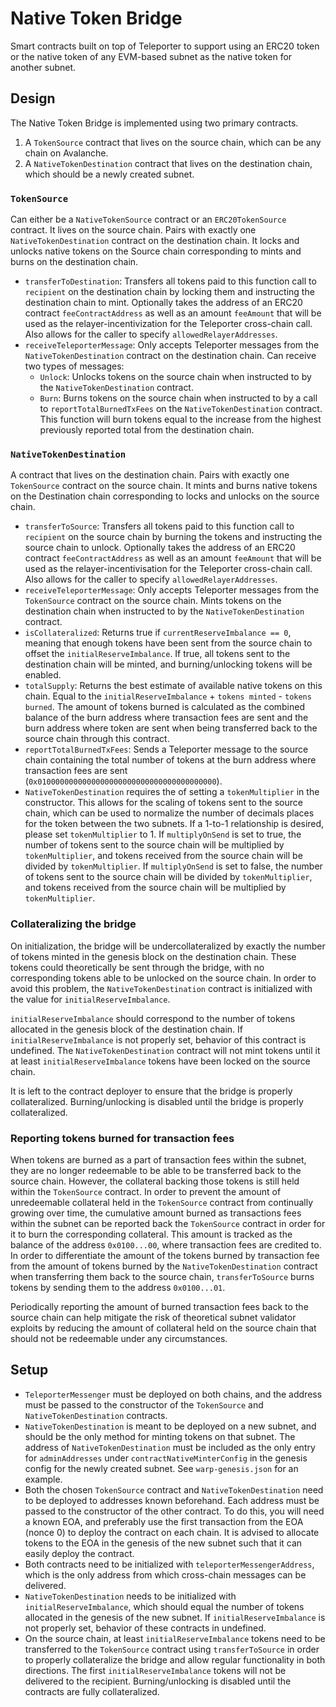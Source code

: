 # Native Token Bridge

Smart contracts built on top of Teleporter to support using an ERC20 token or the native token of any EVM-based subnet as the native token for another subnet.

## Design
The Native Token Bridge is implemented using two primary contracts. 

1. A `TokenSource` contract that lives on the source chain, which can be any chain on Avalanche. 
2. A `NativeTokenDestination` contract that lives on the destination chain, which should be a newly created subnet.

### `TokenSource`
Can either be a `NativeTokenSource` contract or an `ERC20TokenSource` contract. It lives on the source chain. Pairs with exactly one `NativeTokenDestination` contract on the destination chain. It locks and unlocks native tokens on the Source chain corresponding to mints and burns on the destination chain.
- `transferToDestination`: Transfers all tokens paid to this function call to `recipient` on the destination chain by locking them and instructing the destination chain to mint. Optionally takes the address of an ERC20 contract `feeContractAddress` as well as an amount `feeAmount` that will be used as the relayer-incentivization for the Teleporter cross-chain call. Also allows for the caller to specify `allowedRelayerAddresses`.
- `receiveTeleporterMessage`: Only accepts Teleporter messages from the `NativeTokenDestination` contract on the destination chain. Can receive two types of messages:
  - `Unlock`: Unlocks tokens on the source chain when instructed to by the `NativeTokenDestination` contract.
  - `Burn`: Burns tokens on the source chain when instructed to by a call to `reportTotalBurnedTxFees` on the `NativeTokenDestination` contract. This function will burn tokens equal to the increase from the highest previously reported total from the destination chain.

### `NativeTokenDestination`
A contract that lives on the destination chain. Pairs with exactly one `TokenSource` contract on the source chain. It mints and burns native tokens on the Destination chain corresponding to locks and unlocks on the source chain.
- `transferToSource`: Transfers all tokens paid to this function call to `recipient` on the source chain by burning the tokens and instructing the source chain to unlock. Optionally takes the address of an ERC20 contract `feeContractAddress` as well as an amount `feeAmount` that will be used as the relayer-incentivisation for the Teleporter cross-chain call. Also allows for the caller to specify `allowedRelayerAddresses`.
- `receiveTeleporterMessage`: Only accepts Teleporter messages from the `TokenSource` contract on the source chain. Mints tokens on the destination chain when instructed to by the `NativeTokenDestination` contract.
- `isCollateralized`: Returns true if `currentReserveImbalance == 0`, meaning that enough tokens have been sent from the source chain to offset the `initialReserveImbalance`. If true, all tokens sent to the destination chain will be minted, and burning/unlocking tokens will be enabled.
- `totalSupply`: Returns the best estimate of available native tokens on this chain. Equal to the `initialReserveImbalance` + `tokens minted` - `tokens burned`. The amount of tokens burned is calculated as the combined balance of the burn address where transaction fees are sent and the burn address where token are sent when being transferred back to the source chain through this contract.
- `reportTotalBurnedTxFees`: Sends a Teleporter message to the source chain containing the total number of tokens at the burn address where transaction fees are sent (`0x0100000000000000000000000000000000000000`).
- `NativeTokenDestination` requires the of setting a `tokenMultiplier` in the constructor. This allows for the scaling of tokens sent to the source chain, which can be used to normalize the number of decimals places for the token between the two subnets. If a 1-to-1 relationship is desired, please set `tokenMultiplier` to 1. If `multiplyOnSend` is set to true, the number of tokens sent to the source chain will be multiplied by `tokenMultiplier`, and tokens received from the source chain will be divided by `tokenMultiplier`. If `multiplyOnSend` is set to false, the number of tokens sent to the source chain will be divided by `tokenMultiplier`, and tokens received from the source chain will be multiplied by `tokenMultiplier`.

### Collateralizing the bridge
On initialization, the bridge will be undercollateralized by exactly the number of tokens minted in the genesis block on the destination chain. These tokens could theoretically be sent through the bridge, with no corresponding tokens able to be unlocked on the source chain. In order to avoid this problem, the `NativeTokenDestination` contract is initialized with the value for `initialReserveImbalance`.

`initialReserveImbalance` should correspond to the number of tokens allocated in the genesis block of the destination chain. If `initialReserveImbalance` is not properly set, behavior of this contract is undefined. The `NativeTokenDestination` contract will not mint tokens until it at least `initialReserveImbalance` tokens have been locked on the source chain. 

It is left to the contract deployer to ensure that the bridge is properly collateralized. Burning/unlocking is disabled until the bridge is properly collateralized.

### Reporting tokens burned for transaction fees
When tokens are burned as a part of transaction fees within the subnet, they are no longer redeemable to be able to be transferred back to the source chain. However, the collateral backing those tokens is still held within the `TokenSource` contract. In order to prevent the amount of unredeemable collateral held in the `TokenSource` contract from continually growing over time, the cumulative amount burned as transactions fees within the subnet can be reported back the `TokenSource` contract in order for it to burn the corresponding collateral. This amount is tracked as the balance of the address `0x0100...00`, where transaction fees are credited to. In order to differentiate the amount of the tokens burned by transaction fee from the amount of tokens burned by the `NativeTokenDestination` contract when transferring them back to the source chain, `transferToSource` burns tokens by sending them to the address `0x0100...01`.

Periodically reporting the amount of burned transaction fees back to the source chain can help mitigate the risk of theoretical subnet validator exploits by reducing the amount of collateral held on the source chain that should not be redeemable under any circumstances. 

## Setup
- `TeleporterMessenger` must be deployed on both chains, and the address must be passed to the constructor of the `TokenSource` and `NativeTokenDestination` contracts.
- `NativeTokenDestination` is meant to be deployed on a new subnet, and should be the only method for minting tokens on that subnet. The address of `NativeTokenDestination` must be included as the only entry for `adminAddresses` under `contractNativeMinterConfig` in the genesis config for the newly created subnet. See `warp-genesis.json` for an example.
- Both the chosen `TokenSource` contract and `NativeTokenDestination` need to be deployed to addresses known beforehand. Each address must be passed to the constructor of the other contract. To do this, you will need a known EOA, and preferably use the first transaction from the EOA (nonce 0) to deploy the contract on each chain. It is advised to allocate tokens to the EOA in the genesis of the new subnet such that it can easily deploy the contract.
- Both contracts need to be initialized with `teleporterMessengerAddress`, which is the only address from which cross-chain messages can be delivered.
- `NativeTokenDestination` needs to be initialized with `initialReserveImbalance`, which should equal the number of tokens allocated in the genesis of the new subnet. If `initialReserveImbalance` is not properly set, behavior of these contracts in undefined.
- On the source chain, at least `initialReserveImbalance` tokens need to be transferred to the `TokenSource` contract using `transferToSource` in order to properly collateralize the bridge and allow regular functionality in both directions. The first `initialReserveImbalance` tokens will not be delivered to the recipient. Burning/unlocking is disabled until the contracts are fully collateralized.
